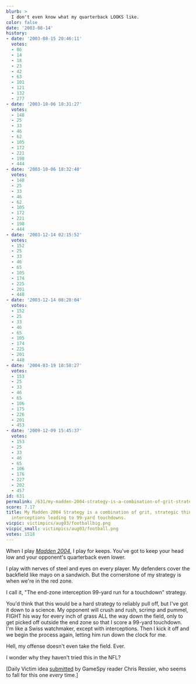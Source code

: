 ```yaml
---
blurb: >
  I don't even know what my quarterback LOOKS like.
color: false
date: '2003-08-14'
history:
- date: '2003-08-15 20:46:11'
  votes:
  - 86
  - 14
  - 18
  - 23
  - 42
  - 63
  - 101
  - 121
  - 132
  - 277
- date: '2003-10-06 18:31:27'
  votes:
  - 148
  - 25
  - 33
  - 46
  - 62
  - 105
  - 172
  - 221
  - 198
  - 444
- date: '2003-10-06 18:32:40'
  votes:
  - 148
  - 25
  - 33
  - 46
  - 62
  - 105
  - 172
  - 221
  - 198
  - 444
- date: '2003-12-14 02:15:52'
  votes:
  - 152
  - 25
  - 33
  - 46
  - 65
  - 105
  - 174
  - 225
  - 201
  - 448
- date: '2003-12-14 08:28:04'
  votes:
  - 152
  - 25
  - 33
  - 46
  - 65
  - 105
  - 174
  - 225
  - 201
  - 448
- date: '2004-03-19 18:58:27'
  votes:
  - 153
  - 25
  - 33
  - 46
  - 65
  - 106
  - 175
  - 226
  - 201
  - 453
- date: '2009-12-09 15:45:37'
  votes:
  - 153
  - 25
  - 33
  - 46
  - 65
  - 106
  - 176
  - 227
  - 202
  - 457
id: 631
permalink: /631/my-madden-2004-strategy-is-a-combination-of-grit-strategic-thinking-and-endzone-interceptions-leading-to-99yard-touchdowns/
score: 7.17
title: My Madden 2004 Strategy is a combination of grit, strategic thinking, and end-zone
  interceptions leading to 99-yard touchdowns.
vicpic: victimpics/aug03/footballbig.png
vicpic_small: victimpics/aug03/football.png
votes: 1518
---
```


When I play [*Madden
2004*](http://web.archive.org/web/20030814000000/http://gamespy.com/reviews/august03/maddennfl2004xbox/),
I play for keeps. You've got to keep your head low and your opponent's
quarterback even lower.

I play with nerves of steel and eyes on every player. My defenders cover
the backfield like mayo on a sandwich. But the cornerstone of my
strategy is when we're in the red zone.

I call it, "The end-zone interception 99-yard run for a touchdown"
strategy.

You'd think that this would be a hard strategy to reliably pull off, but
I've got it down to a science. My opponent will crush and rush, scrimp
and pummel, FIGHT his way for every inch of grass ALL the way down the
field, only to get picked off outside the end zone so that I score a
99-yard touchdown. I'm like a Swiss watchmaker, except with
interceptions. Then I kick it off and we begin the process again,
letting him run down the clock for me.

Hell, my offense doesn't even take the field. Ever.

I wonder why they haven't tried this in the NFL?

\[Daily Victim idea
[submitted](http://web.archive.org/web/20030814000000/http://feedback.gamespy.com/)
by GameSpy reader Chris Ressier, who seems to fall for this one *every*
time.\]